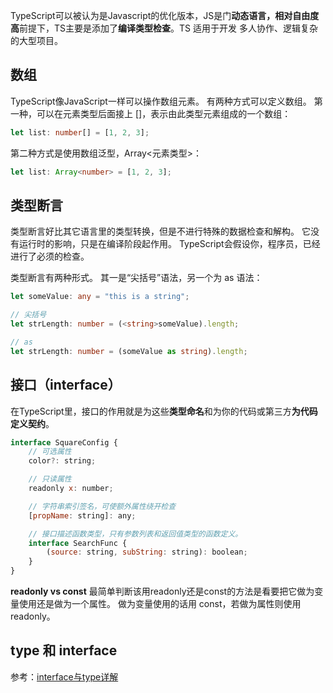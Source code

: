 TypeScript可以被认为是Javascript的优化版本，JS是门**动态语言，相对自由度高**前提下，TS主要是添加了**编译类型检查**。TS 适用于开发 多人协作、逻辑复杂的大型项目。

## 数组

TypeScript像JavaScript一样可以操作数组元素。 有两种方式可以定义数组。 第一种，可以在元素类型后面接上 []，表示由此类型元素组成的一个数组：

```ts
let list: number[] = [1, 2, 3];
```
第二种方式是使用数组泛型，Array<元素类型>：

```ts
let list: Array<number> = [1, 2, 3];
```

## 类型断言
类型断言好比其它语言里的类型转换，但是不进行特殊的数据检查和解构。 它没有运行时的影响，只是在编译阶段起作用。 TypeScript会假设你，程序员，已经进行了必须的检查。

类型断言有两种形式。 其一是“尖括号”语法，另一个为 as 语法：

```ts
let someValue: any = "this is a string";

// 尖括号
let strLength: number = (<string>someValue).length;

// as
let strLength: number = (someValue as string).length;
```

## 接口（interface）
在TypeScript里，接口的作用就是为这些**类型命名**和为你的代码或第三方**为代码定义契约**。
```js
interface SquareConfig {
    // 可选属性
    color?: string; 

    // 只读属性
    readonly x: number;

    // 字符串索引签名，可使额外属性绕开检查
    [propName: string]: any;

    // 接口描述函数类型，只有参数列表和返回值类型的函数定义。
    interface SearchFunc {
        (source: string, subString: string): boolean;
    }
}
```

**readonly vs const**
最简单判断该用readonly还是const的方法是看要把它做为变量使用还是做为一个属性。 做为变量使用的话用 const，若做为属性则使用readonly。

## type 和 interface
参考：[interface与type详解](./interface与type.md)